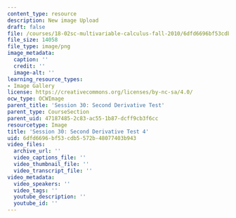 ```yaml
---
content_type: resource
description: New image Upload
draft: false
file: /courses/18-02sc-multivariable-calculus-fall-2010/6dfd6696bf53cdb5572b48077403b943_MIT18_02SC_L10Brds_4.png
file_size: 14058
file_type: image/png
image_metadata:
  caption: ''
  credit: ''
  image-alt: ''
learning_resource_types:
- Image Gallery
license: https://creativecommons.org/licenses/by-nc-sa/4.0/
ocw_type: OCWImage
parent_title: 'Session 30: Second Derivative Test'
parent_type: CourseSection
parent_uid: 47187485-2c83-ac55-1b87-dcff9cb3f6cc
resourcetype: Image
title: 'Session 30: Second Derivative Test 4'
uid: 6dfd6696-bf53-cdb5-572b-48077403b943
video_files:
  archive_url: ''
  video_captions_file: ''
  video_thumbnail_file: ''
  video_transcript_file: ''
video_metadata:
  video_speakers: ''
  video_tags: ''
  youtube_description: ''
  youtube_id: ''
---
```


